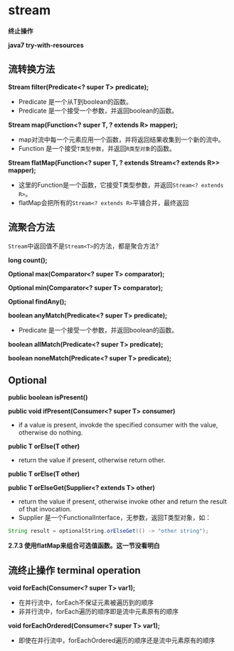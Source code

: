 # stream

**终止操作**

**java7 try-with-resources**

## 流转换方法

**Stream<T> filter(Predicate<? super T> predicate);**
- Predicate 是一个从T到boolean的函数。
- Predicate 是一个接受一个参数，并返回boolean的函数。

**<R> Stream<R> map(Function<? super T, ? extends R> mapper);**
- map对流中每一个元素应用一个函数，并将返回结果收集到一个新的流中。
- Function 是一个接受`T类型参数`，并返回`R类型对象`的函数。

**<R> Stream<R> flatMap(Function<? super T, ? extends Stream<? extends R>> mapper);**
- 这里的Function是一个函数，它接受T类型参数，并返回`Stream<? extends R>`。
- flatMap会把所有的`Stream<? extends R>`平铺合并，最终返回

## 流聚合方法

`Stream`中返回值不是`Stream<T>`的方法，都是聚合方法?

**long count();**

**Optional<T> max(Comparator<? super T> comparator);**

**Optional<T> min(Comparator<? super T> comparator);**

**Optional<T> findAny();**

**boolean anyMatch(Predicate<? super T> predicate);**
- Predicate 是一个接受一个参数，并返回boolean的函数。

**boolean allMatch(Predicate<? super T> predicate);**

**boolean noneMatch(Predicate<? super T> predicate);**

## Optional

**public boolean isPresent()**

**public void ifPresent(Consumer<? super T> consumer)**
- if a value is present, invokde the specified consumer with the value, 
  otherwise do nothing.

**public T orElse(T other)**
- return the value if present, otherwise return other.

**public T orElse(T other)**

**public T orElseGet(Supplier<? extends T> other)**
- return the value if present, otherwise invoke other and return
  the result of that invocation.
- Supplier 是一个FunctionalInterface，无参数，返回T类型对象，如：
```java
String result = optionalString.orElseGet(() -> "other string");
```
**2.7.3 使用flatMap来组合可选值函数。这一节没看明白**

## 流终止操作 terminal operation

**void forEach(Consumer<? super T> var1);**
- 在并行流中，forEach不保证元素被遍历到的顺序
- 非并行流中，forEach遍历的顺序即是流中元素原有的顺序

**void forEachOrdered(Consumer<? super T> var1);**
- 即使在并行流中，forEachOrdered遍历的顺序还是流中元素原有的顺序

